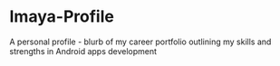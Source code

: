 # Imaya-Profile
A personal profile - blurb of my career portfolio outlining my skills and strengths in Android apps development
